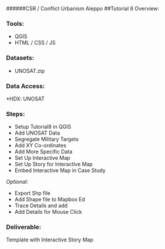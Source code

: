 ######CSR / Conflict Urbanism Aleppo
##Tutorial 8
Overview: 

### Tools:
* QGIS
* HTML / CSS / JS
	
### Datasets: 
* UNOSAT.zip

### Data Access:
*HDX: UNOSAT

### Steps:
* Setup Tutorial8 in QGIS
* Add UNOSAT Data
* Segregate Military Targets 
* Add XY Co-ordinates
* Add More Specific Data
* Set Up Interactive Map
* Set Up Story for Interactive Map
* Embed Interactive Map in Case Study

*Optional:*
* Export Shp file 
* Add Shape file to Mapbox Ed
* Trace Details and add
* Add Details for Mouse Click

### Deliverable:
Template with Interactive Story Map 
